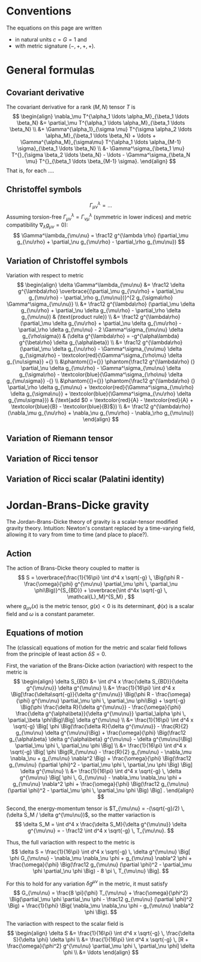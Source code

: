 Conventions
===========

The equations on this page are written

- in natural units $c = G = 1$ and
- with metric signature $(-,+,+,+)$.

General formulas
================

Covariant derivative
--------------------
The covariant derivative for a rank $(M,N)$ tensor $T$ is
$$
\begin{align}
\nabla_\mu T^{\alpha_1 \ldots \alpha_M}_{\beta_1 \ldots \beta_N} &= \partial_\mu T^{\alpha_1 \ldots \alpha_M}_{\beta_1 \ldots \beta_N} \\
                                                                 &+ \Gamma^{\alpha_1}_{\sigma \mu} T^{\sigma \alpha_2 \ldots \alpha_M}_{\beta_1 \ldots \beta_N} + \ldots + \Gamma^{\alpha_M}_{\sigma\mu} T^{\alpha_1 \ldots \alpha_{M-1} \sigma}_{\beta_1 \ldots \beta_N} \\
                                                                 &- \Gamma^\sigma_{\beta_1 \mu} T^{}_{\sigma \beta_2 \ldots \beta_N} - \ldots - \Gamma^\sigma_{\beta_N \mu} T^{}_{\beta_1 \ldots \beta_{M-1} \sigma}.
\end{align}
$$
That is, for each ....

Christoffel symbols
-------------------
$$
\Gamma^\lambda_{\mu\nu} = \ldots
$$
Assuming torsion-free $\Gamma^\lambda_{\mu\nu} = \Gamma^\lambda_{\nu\mu}$ (symmetric in lower indices) and metric compatibility $\nabla_\lambda g_{\mu\nu} = 0$):
$$
\Gamma^\lambda_{\mu\nu} = \frac12 g^{\lambda \rho} (\partial_\mu g_{\nu\rho} + \partial_\nu g_{\mu\rho} - \partial_\rho g_{\mu\nu})
$$

Variation of Christoffel symbols
--------------------------------
Variation with respect to metric
$$
\begin{align}
\delta \Gamma^\lambda_{\mu\nu} &= \frac12 \delta g^{\lambda\rho} \overbrace{(\partial_\mu g_{\nu\rho} + \partial_\nu g_{\mu\rho} - \partial_\rho g_{\mu\nu})}^{2 g_{\sigma\rho} \Gamma^\sigma_{\mu\nu}} \\
                               &+ \frac12        g^{\lambda\rho} (\partial_\mu \delta g_{\nu\rho} + \partial_\nu \delta g_{\mu\rho} - \partial_\rho \delta g_{\mu\nu}) & (\text{product rule}) \\
                               &= \frac12 g^{\lambda\rho} (\partial_\mu \delta g_{\nu\rho} + \partial_\nu \delta g_{\mu\rho} - \partial_\rho \delta g_{\mu\nu} - 2 \Gamma^\sigma_{\mu\nu} \delta g_{\rho\sigma}) & (\delta g^{\lambda\rho} = -g^{\alpha\lambda} g^{\beta\rho} \delta g_{\alpha\beta}) \\
                               &= \frac12 g^{\lambda\rho} (\partial_\mu \delta g_{\nu\rho} - \Gamma^\sigma_{\nu\mu} \delta g_{\sigma\rho} - \textcolor{red}{\Gamma^\sigma_{\rho\mu} \delta g_{\nu\sigma}} +{} \\
                               &\phantom{{}={}} \phantom{\frac12 g^{\lambda\rho} (} \partial_\nu \delta g_{\mu\rho} - \Gamma^\sigma_{\mu\nu} \delta g_{\sigma\rho} - \textcolor{blue}{\Gamma^\sigma_{\rho\nu} \delta g_{\mu\sigma}} -{} \\
                               &\phantom{{}={}} \phantom{\frac12 g^{\lambda\rho} (} \partial_\rho \delta g_{\mu\nu} + \textcolor{red}{\Gamma^\sigma_{\mu\rho} \delta g_{\sigma\nu}} + \textcolor{blue}{\Gamma^\sigma_{\nu\rho} \delta g_{\mu\sigma}}) & (\text{add $0 = \textcolor{red}{A} - \textcolor{red}{A} + \textcolor{blue}{B} - \textcolor{blue}{B}$}) \\
                               &= \frac12 g^{\lambda\rho} (\nabla_\mu g_{\nu\rho} + \nabla_\nu g_{\mu\rho} - \nabla_\rho g_{\mu\nu})
\end{align}
$$

Variation of Riemann tensor
---------------------------

Variation of Ricci tensor
-------------------------

Variation of Ricci scalar (Palatini identity)
-------------------------

Jordan-Brans-Dicke gravity
==========================

The Jordan-Brans-Dicke theory of gravity is a scalar-tensor modified gravity theory.
Intuition: Newton's constant replaced by a time-varying field, allowing it to vary from time to time (and place to place?).

Action
------

The action of Brans-Dicke theory coupled to matter is
$$
S = \overbrace{\frac{1}{16\pi} \int d^4 x \sqrt{-g} \, \Big(\phi R - \frac{\omega}{\phi} g^{\mu\nu} \partial_\mu \phi \, \partial_\nu \phi\Big)}^{S_{BD}} + \overbrace{\int d^4x \sqrt{-g} \, \mathcal{L}_M}^{S_M} ,
$$
where $g_{\mu\nu}(x)$ is the metric tensor,
$g(x) < 0$ is its determinant,
$\phi(x)$ is a scalar field
and $\omega$ is a constant parameter.

Equations of motion
-----------------------------

The (classical) equations of motion for the metric and scalar field
follows from the principle of least action $\delta S = 0$.

First, the variation of the Brans-Dicke action (variaction) with respect to the metric is
$$
\begin{align}
\delta S_{BD} &= \int d^4 x \frac{\delta S_{BD}}{\delta g^{\mu\nu}} \delta g^{\mu\nu} \\
              &= \frac{1}{16\pi} \int d^4 x \Big[\frac{\delta\sqrt{-g}}{\delta g^{\mu\nu}} \Big(\phi R - \frac{\omega}{\phi} g^{\mu\nu} \partial_\mu \phi \, \partial_\nu \phi\Big) + \sqrt{-g} \Big(\phi \frac{\delta R}{\delta g^{\mu\nu}} - \frac{\omega}{\phi} \frac{\delta g^{\alpha\beta}}{\delta g^{\mu\nu}} \partial_\alpha \phi \, \partial_\beta \phi\Big)\Big] \delta g^{\mu\nu} \\
              &= \frac{1}{16\pi} \int d^4 x \sqrt{-g} \Big[ \phi \Big(\frac{\delta R}{\delta g^{\mu\nu}} - \frac{R}{2} g_{\mu\nu} \delta g^{\mu\nu}\Big) + \frac{\omega}{\phi} \Big(\frac12 g_{\alpha\beta} \delta g^{\alpha\beta} g^{\mu\nu} - \delta g^{\mu\nu}\Big) \partial_\mu \phi \, \partial_\nu \phi \Big] \\
              &= \frac{1}{16\pi} \int d^4 x \sqrt{-g} \Big[ \phi \Big(R_{\mu\nu} - \frac{R}{2} g_{\mu\nu} - \nabla_\mu \nabla_\nu + g_{\mu\nu} \nabla^2 \Big) + \frac{\omega}{\phi} \Big(\frac12 g_{\mu\nu} (\partial \phi)^2 - \partial_\mu \phi \, \partial_\nu \phi \Big) \Big] \delta g^{\mu\nu} \\
              &= \frac{1}{16\pi} \int d^4 x \sqrt{-g} \, \delta g^{\mu\nu} \Big[ \phi \, G_{\mu\nu} - \nabla_\mu \nabla_\nu \phi + g_{\mu\nu} \nabla^2 \phi + \frac{\omega}{\phi} \Big(\frac12 g_{\mu\nu} (\partial \phi)^2 - \partial_\mu \phi \, \partial_\nu \phi \Big) \Big] .
\end{align}
$$

Second, the energy-momentum tensor is $T_{\mu\nu} = -(\sqrt{-g}/2) \, (\delta S_M / \delta g^{\mu\nu})$,
so the matter variaction is
$$
\delta S_M = \int d^4 x \frac{\delta S_M}{\delta g^{\mu\nu}} \delta g^{\mu\nu}
           = - \frac12 \int d^4 x \sqrt{-g} \, T_{\mu\nu}.
$$

Thus, the full variaction with respect to the metric is
$$
\delta S = \frac{1}{16\pi} \int d^4 x \sqrt{-g} \, \delta g^{\mu\nu} \Big[ \phi G_{\mu\nu} - \nabla_\mu \nabla_\nu \phi + g_{\mu\nu} \nabla^2 \phi + \frac{\omega}{\phi} \Big(\frac12 g_{\mu\nu} (\partial \phi)^2 - \partial_\mu \phi \partial_\nu \phi \Big) - 8 \pi \, T_{\mu\nu} \Big].
$$

For this to hold for any variation $\delta g^{\mu\nu}$ in the metric,
it must satisfy
$$
G_{\mu\nu} = \frac{8 \pi}{\phi} T_{\mu\nu} + \frac{\omega}{\phi^2} \Big(\partial_\mu \phi \partial_\nu \phi - \frac12 g_{\mu\nu} (\partial \phi)^2 \Big) + \frac{1}{\phi} \Big( \nabla_\mu \nabla_\nu \phi - g_{\mu\nu} \nabla^2 \phi \Big).
$$

The variaction with respect to the scalar field is
$$
\begin{align}
\delta S &= \frac{1}{16\pi} \int d^4 x \sqrt{-g} \, \frac{\delta S}{\delta \phi} \delta \phi \\
         &= \frac{1}{16\pi} \int d^4 x \sqrt{-g} \, [R + \frac{\omega}{\phi^2} g^{\mu\nu} \partial_\mu \phi \, \partial_\nu \phi] \delta \phi \\
         &= \ldots
\end{align}
$$
